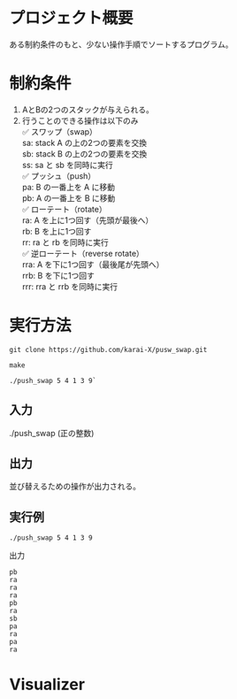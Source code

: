 # プロジェクト概要
ある制約条件のもと、少ない操作手順でソートするプログラム。
# 制約条件
1. AとBの2つのスタックが与えられる。  
2. 行うことのできる操作は以下のみ  
   ✅ スワップ（swap）  
   sa: stack A の上の2つの要素を交換  
   sb: stack B の上の2つの要素を交換  
   ss: sa と sb を同時に実行  
   ✅ プッシュ（push）  
   pa: B の一番上を A に移動  
   pb: A の一番上を B に移動  
   ✅ ローテート（rotate）  
   ra: A を上に1つ回す（先頭が最後へ）    
   rb: B を上に1つ回す  
   rr: ra と rb を同時に実行  
   ✅ 逆ローテート（reverse rotate）  
   rra: A を下に1つ回す（最後尾が先頭へ）  
   rrb: B を下に1つ回す  
   rrr: rra と rrb を同時に実行  
# 実行方法
```
git clone https://github.com/karai-X/pusw_swap.git
```
```
make
```
```
./push_swap 5 4 1 3 9`
```
## 入力
./push_swap (正の整数)  
## 出力
並び替えるための操作が出力される。
## 実行例
```
./push_swap 5 4 1 3 9
```
出力
```
pb  
ra  
ra  
ra  
pb  
ra  
sb  
pa  
ra  
pa  
ra  
```
# Visualizer

